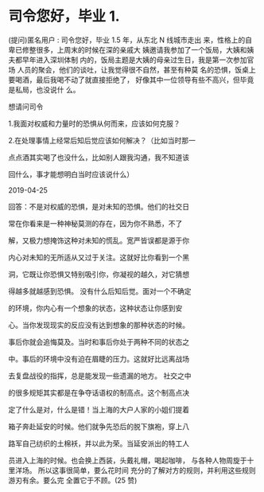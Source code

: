 # 司令您好，毕业 1.

(提问)匿名用户 : 司令您好，毕业 1.5 年，从东北 N 线城市走出 来，性格上的自卑已修整很多，上周末的时候在深的亲戚大 姨邀请我参加了一个饭局，大姨和姨夫都早年进入深圳体制 内的，饭局主题是大姨的母亲过生日，我是第一次参加官场 人员的聚会，他们的谈吐，让我觉得很不自然，甚至有种莫 名的恐惧，饭桌上要喝酒，最后我喝不动了就直接拒绝了， 好像其中一位领导有些不高兴，但毕竟是私局，也没说什 么。

想请问司令

1.我面对权威和力量时的恐惧从何而来，应该如何克服？

2.在处理事情上经常后知后觉应该如何解决？（比如当时那一

点点酒其实喝了也没什么，比如别人跟我沟通，我不知道该

回什么，事才能想明白当时应该说什么）

2019-04-25

回答：不是对权威的恐惧，是对未知的恐惧。他们的社交日

常在你看来是一种神秘莫测的存在，因为你不熟悉，不了

解，又极力想掩饰这种对未知的慌乱。宽严皆误都是源于你

内心对未知的无所适从又过于关注。这就好比你看到一个黑

洞，它既让你恐惧又特别吸引你，你凝视的越久，对它猜想

得越多就越感到恐惧。 没有什么后知后觉。面对一个不确定

的环境，你内心有一个想象的状态，这种状态让你感到安

心。当你发现现实的反应没有达到想象的那种状态的时候。

事后你就会追悔莫及。当时和事后你处于两种不同的状态之

中。事后的环境中没有迫在眉睫的压力。这就好比远离战场

去复盘战役的指挥，总是能发现一些遗漏的地方。 社交之中

的很多规矩其实都是在争夺话语权的制高点。这个制高点决

定了什么是对，什么是错！当上海的大户人家的小姐们提着

箱子奔赴延安的时候。他们就争先恐后的脱下旗袍，穿上八

路军自己纺织的土棉袄，并以此为荣。当延安派出的特工人

员进入上海的时候。也会换上西装，头戴礼帽，喝起咖啡， 与各种人物周旋于十里洋场。 所以这事很简单，要么花时间 充分的了解对方的规则，并利用这些规则游刃有余。要么完 全置它于不顾。(25 赞)